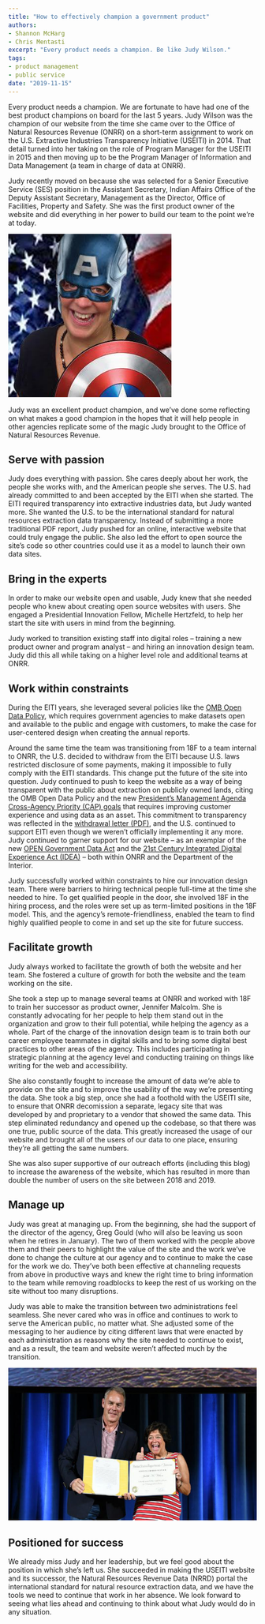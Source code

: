 ```yaml
---
title: "How to effectively champion a government product"
authors:
- Shannon McHarg
- Chris Mentasti
excerpt: "Every product needs a champion. Be like Judy Wilson."
tags:
- product management
- public service
date: "2019-11-15"
---
```


Every product needs a champion. We are fortunate to have had one of the best product champions on board for the last 5 years. Judy Wilson was the champion of our website from the time she came over to the Office of Natural Resources Revenue (ONRR) on a short-term assignment to work on the U.S. Extractive Industries Transparency Initiative (USEITI) in 2014. That detail turned into her taking on the role of Program Manager for the USEITI in 2015 and then moving up to be the Program Manager of Information and Data Management (a team in charge of data at ONRR).

Judy recently moved on because she was selected for a Senior Executive Service (SES) position in the Assistant Secretary, Indian Affairs Office of the Deputy Assistant Secretary, Management as the Director, Office of Facilities, Property and Safety. She was the first product owner of the website and did everything in her power to build our team to the point we’re at today.

![Photo of Judy Wilson dressed as a super hero](./SuperJudy.jpg)

Judy was an excellent product champion, and we’ve done some reflecting on what makes a good champion in the hopes that it will help people in other agencies replicate some of the magic Judy brought to the Office of Natural Resources Revenue.

## Serve with passion

Judy does everything with passion. She cares deeply about her work, the people she works with, and the American people she serves. The U.S. had already committed to and been accepted by the EITI when she started. The EITI required transparency into extractive industries data, but Judy wanted more. She wanted the U.S. to be the international standard for natural resources extraction data transparency. Instead of submitting a more traditional PDF report, Judy pushed for an online, interactive website that could truly engage the public. She also led the effort to open source the site’s code so other countries could use it as a model to launch their own data sites.

## Bring in the experts

In order to make our website open and usable, Judy knew that she needed people who knew about creating open source websites with users. She engaged a Presidential Innovation Fellow, Michelle Hertzfeld, to help her start the site with users in mind from the beginning.

Judy worked to transition existing staff into digital roles – training a new product owner and program analyst – and hiring an innovation design team. Judy did this all while taking on a higher level role and additional teams at ONRR.

## Work within constraints

During the EITI years, she leveraged several policies like the [OMB Open Data Policy](https://digital.gov/open-data-policy-m-13-13/), which requires government agencies to make datasets open and available to the public and engage with customers, to make the case for user-centered design when creating the annual reports.

Around the same time the team was transitioning from 18F to a team internal to ONRR, the U.S. decided to withdraw from the EITI because U.S. laws restricted disclosure of some payments, making it impossible to fully comply with the EITI standards. This change put the future of the site into question. Judy continued to push to keep the website as a way of being transparent with the public about extraction on publicly owned lands, citing the OMB Open Data Policy and the new [President’s Management Agenda Cross-Agency Priority (CAP) goals](https://trumpadministration.archives.performance.gov/CAP/overview/) that requires improving customer experience and using data as an asset. This commitment to transparency was reflected in the [withdrawal letter (PDF)](https://eiti.org/sites/default/files/attachments/signed_eiti_withdraw_11-17.pdf), and the U.S. continued to support EITI even though we weren’t officially implementing it any more. Judy continued to garner support for our website – as an exemplar of the new [OPEN Government Data Act](https://www.congress.gov/bill/115th-congress/house-bill/4174/text) and the [21st Century Integrated Digital Experience Act (IDEA)](https://www.congress.gov/bill/115th-congress/house-bill/5759/text) – both within ONRR and the Department of the Interior.

Judy successfully worked within constraints to hire our innovation design team. There were barriers to hiring technical people full-time at the time she needed to hire. To get qualified people in the door, she involved 18F in the hiring process, and the roles were set up as term-limited positions in the 18F model. This, and the agency’s remote-friendliness, enabled the team to find highly qualified people to come in and set up the site for future success.

## Facilitate growth

Judy always worked to facilitate the growth of both the website and her team. She fostered a culture of growth for both the website and the team working on the site.

She took a step up to manage several teams at ONRR and worked with 18F to train her successor as product owner, Jennifer Malcolm. She is constantly advocating for her people to help them stand out in the organization and grow to their full potential, while helping the agency as a whole. Part of the charge of the innovation design team is to train both our career employee teammates in digital skills and to bring some digital best practices to other areas of the agency. This includes participating in strategic planning at the agency level and conducting training on things like writing for the web and accessibility.

She also constantly fought to increase the amount of data we’re able to provide on the site and to improve the usability of the way we’re presenting the data. She took a big step, once she had a foothold with the USEITI site, to ensure that ONRR decomission a separate, legacy site that was developed by and proprietary to a vendor that showed the same data.  This step eliminated redundancy and opened up the codebase, so that there was one true, public source of the data. This greatly increased the usage of our website and brought all of the users of our data to one place, ensuring they’re all getting the same numbers.

She was also super supportive of our outreach efforts (including this blog) to increase the awareness of the website, which has resulted in more than double the number of users on the site between 2018 and 2019.  

## Manage up

Judy was great at managing up. From the beginning, she had the support of the director of the agency, Greg Gould (who will also be leaving us soon when he retires in January). The two of them worked with the people above them and their peers to highlight the value of the site and the work we’ve done to change the culture at our agency and to continue to make the case for the work we do. They’ve both been effective at channeling requests from above in productive ways and knew the right time to bring information to the team while removing roadblocks to keep the rest of us working on the site without too many disruptions.

Judy was able to make the transition between two administrations feel seamless. She never cared who was in office and continues to work to serve the American public, no matter what. She adjusted some of the messaging to her audience by citing different laws that were enacted by each administration as reasons why the site needed to continue to exist, and as a result, the team and website weren’t affected much by the transition.

![Photo of Judy Wilson accepting an award from Department Secretary Ryan Zinke](./JudyZinke.png)

## Positioned for success

We already miss Judy and her leadership, but we feel good about the position in which she’s left us. She succeeded in making the USEITI website and its successor, the Natural Resources Revenue Data (NRRD) portal the international standard for natural resource extraction data, and we have the tools we need to continue that work in her absence. We look forward to seeing what lies ahead and continuing to think about what Judy would do in any situation.
